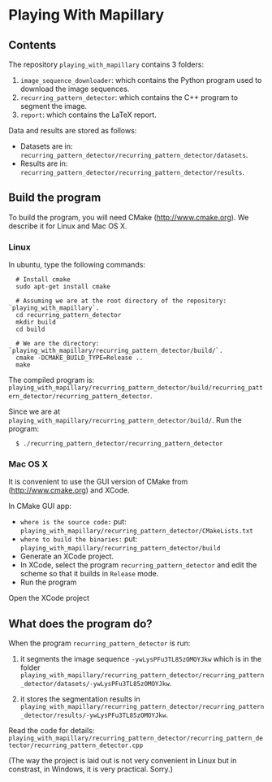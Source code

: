 Playing With Mapillary
======================

Contents
--------
The repository `playing_with_mapillary` contains 3 folders:

1. `image_sequence_downloader`: which contains the Python program used to download the image sequences.
2. `recurring_pattern_detector`: which contains the C++ program to segment the image.
3. `report`: which contains the LaTeX report.

Data and results are stored as follows:

- Datasets are in: `recurring_pattern_detector/recurring_pattern_detector/datasets`.
- Results are in: `recurring_pattern_detector/recurring_pattern_detector/results`.


Build the program
-----------------

To build the program, you will need CMake (http://www.cmake.org). We describe it for Linux and Mac OS X.

### Linux

In ubuntu, type the following commands:

```
  # Install cmake
  sudo apt-get install cmake

  # Assuming we are at the root directory of the repository: `playing_with_mapillary`.
  cd recurring_pattern_detector
  mkdir build
  cd build

  # We are the directory: `playing_with_mapillary/recurring_pattern_detector/build/`.
  cmake -DCMAKE_BUILD_TYPE=Release ..
  make
```

The compiled program is: `playing_with_mapillary/recurring_pattern_detector/build/recurring_pattern_detector/recurring_pattern_detector`.

Since we are at `playing_with_mapillary/recurring_pattern_detector/build/`. Run the program:

```
  $ ./recurring_pattern_detector/recurring_pattern_detector
```


### Mac OS X

It is convenient to use the GUI version of CMake from (http://www.cmake.org) and XCode.

In CMake GUI app:

- `where is the source code:` put: `playing_with_mapillary/recurring_pattern_detector/CMakeLists.txt`
- `where to build the binaries:` put: `playing_with_mapillary/recurring_pattern_detector/build`
- Generate an XCode project.
- In XCode, select the program `recurring_pattern_detector` and edit the scheme so that it builds in `Release` mode.
- Run the program

Open the XCode project


What does the program do?
-------------------------

When the program `recurring_pattern_detector` is run:

1. it segments the image sequence `-ywLysPFu3TL85zOMOYJkw` which is in the folder `playing_with_mapillary/recurring_pattern_detector/recurring_pattern_detector/datasets/-ywLysPFu3TL85zOMOYJkw`.

2. it stores the segmentation results in `playing_with_mapillary/recurring_pattern_detector/recurring_pattern_detector/results/-ywLysPFu3TL85zOMOYJkw`.


Read the code for details: `playing_with_mapillary/recurring_pattern_detector/recurring_pattern_detector/recurring_pattern_detector.cpp`

(The way the project is laid out is not very convenient in Linux but in constrast, in Windows, it is very practical. Sorry.)

